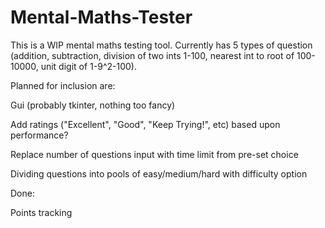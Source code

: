 # Mental-Maths-Tester
This is a WIP mental maths testing tool. Currently has 5 types of question (addition, subtraction, division of two ints 1-100, nearest int to root of 100-10000, unit digit of 1-9^2-100).

Planned for inclusion are:

Gui (probably tkinter, nothing too fancy)

Add ratings ("Excellent", "Good", "Keep Trying!", etc) based upon performance?

Replace number of questions input with time limit from pre-set choice

Dividing questions into pools of easy/medium/hard with difficulty option


Done:

Points tracking
